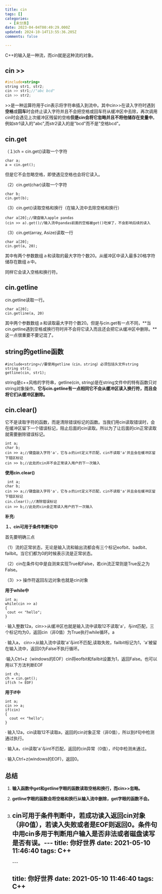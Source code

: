 ```yaml
---
title: cin
tags: []
categories:
  - [未分类]
date: 2023-04-04T00:49:29.000Z
updated: 2024-10-14T13:55:36.205Z
comments: false

---
```

C++的输入是一种流，而cin就是这种流的对象。
<!--more-->
## cin >>

```cpp
#include<string>
string str1, str2;
cin >> str1;//"abc bcd"
cin >> str2;
```

\>>是一种运算符用于cin表示将字符串插入到流中。其中cin>>在读入字符时遇到**空格**或**回车**时会终止读入字符并且不会把空格或回车符从缓冲区中去除，再次调用cin时会遇见上次缓冲区残留的空格**但是cin会将它忽略并且不将他储存在变量中**。例如str1读入的"abc",而str2读入的是"bcd"而不是"空格bcd"。

## cin.get

（１)ch = cin.get()读取一个字符

```text
char a;
a = cin.get();
```

但是它不会忽略空格，即使遇见空格也会将它读入。

（2）cin.get(char)读取一个字符

```text
char b;
cin.get(b);
```

（3）cin.get()读取空格和换行（在输入流中去除空格和换行）

```text
char a[20];//键盘输入apple pandas
(cin >> a).get()//输入流中pandas前面的空格被get()吃掉了，不会影响后续的读入
```

（3）cin.get(array, Asize)读取一行

```text
char a[20];
cin.get(a, 20);
```

其中有两个参数数组ａ和读取的最大字符个数20。从缓冲区中读入最多20格字符储存在数组ａ中。

同样它会读入空格和换行符。

## cin.getline

cin.getline读取一行。

```text
char a[20];
cin.getline(a, 20)
```

其中两个参数数组ａ和读取最大字符个数20。但是与cin.get有一点不同，**当cin.getline遇到空格或换行符时并不会将它读入而且还会把它从缓冲区中删除。**这一点很重要不要记混了。

## string的getline函数

```text
#include<string>//要使用getline（cin，string）必须包括头文件string
string str1;
getline(cin, str1);
```

string是c++风格的字符串，getline(cin, string)是在string文件中的特有函数只对string对象操作。**它与cin.getline有一点相同它不会从缓冲区读入换行符，而且会将它们从缓冲区删除。**

## cin.clear()

它不是读取字符的函数，而是清除错误标记的函数。当我们用cin读取错误时，会在缓冲区留下一个错误标记，阻止后面的cin读取。所以为了让后面的cin正常读取就需要删除错误标记。

```text
int a;
char b;
cin >> a;//键盘敲入字符'a'，它与ａ的int定义不匹配，cin不读取'a'并且会在缓冲区留下错区标记
cin >> b;//此处的cin并不会正常读入用户的下一次输入
```

**使用cin.clear()**

```text
 int a;
char b;
cin >> a;//键盘敲入字符'a'，它与ａ的int定义不匹配，cin不读取'a'并且会在缓冲区留下错区标记
cin.clear();//清除错误标记
cin >> b;//此处的cin会正常读入用户的下一次输入
```

**补充:**

**１、cin可用于条件判断句中**

首先要明确三点

（1）流的正常状态，无论是输入流和输出流都会有三个标记eofbit、badbit、failbit。当它们都为0的时候表示流是正常状态。

（2）cin在条件句中是自测来实现True和False，若cin流正常则是True反之为False。

（3）>> 操作符返回左边对象也就是cin对象

**用于while中**

```text
int a;
while(cin >> a)
{
 cout << "hello";
}
```

· 输入整数12a，cin>>从缓冲区也就是输入流中读取12不读取'a'，与int匹配，三个标记均为0，返回cin（非0值）为True执行while循环。a

· 输入a， cin>>从输入流中读取'a'与int不匹配,读取失败，failbit标记为1，'a'被留在输入流中，返回0为False不执行循环。

·输入Ctrl+z（windows的EOF）cin将eofbit和failbit设置为1，返回False。也可以用以下方法判断EOF

```text
int ch;
ch = cin.get();
if(ch != EOF)
```

**用于if中**

```text
int a;
cin >> a;
if(cin)
{
  cout << "hello";
}
```

· 输入12a，cin读取12不读取a，返回的cin对象正常（非0值），所以到if句中检测通过执行。

· 输入a，cin读取'a'与int不匹配，返回的cin异常（0值），if句中检测未通过。

· 输入Ctrl+z(windows的EOF)，返回0。

## 总结

1. **输入函数中get和getline字眼的函数读取空格和换行，而cin>>忽略。**

2. **getline字眼的函数会将空格和换行从输入流中删除，get字眼的函数不会。**

3. **cin可用于条件判断中，若成功读入返回cin对象（非0值），若读入失败或者是EOF则返回0。条件句中用cin多用于判断用户输入是否非法或者磁盘读写是否有误。**<!-- more -->---
    title: 你好世界
    date: 2021-05-10 11:46:40
    tags: C++
    ---
    <!-- more -->---
    title: 你好世界
    date: 2021-05-10 11:46:40
    tags: C++
    ---